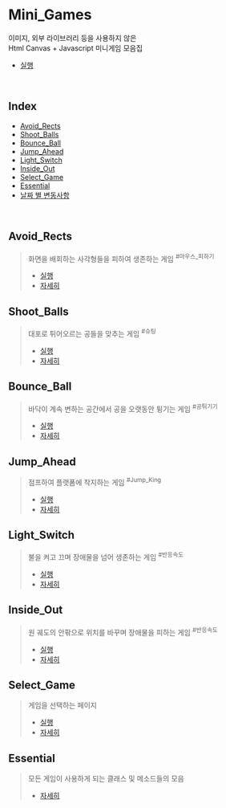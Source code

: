 # **Mini_Games**

이미지, 외부 라이브러리 등을 사용하지 않은  
Html Canvas + Javascript 미니게임 모음집

- [실행](https://sj70.github.io/mini_games)

<br/>

## Index

- [Avoid_Rects](#avoid_rects)
- [Shoot_Balls](#shoot_balls)
- [Bounce_Ball](#bounce_ball)
- [Jump_Ahead](#jump_ahead)
- [Light_Switch](#light_switch)
- [Inside_Out](#inside_out)
- [Select_Game](#select_game)
- [Essential](#essential)
- [날짜 별 변동사항](/docs/timeline.md)

<br/>

## Avoid_Rects

> 화면을 배회하는 사각형들을 피하여 생존하는 게임
> <sup> #마우스\_피하기
>
> - [실행](https://sj70.github.io/mini_games/games/avoid_rects/run.html)
> - [자세히](/docs/avoid_rects.md#avoid_rects)

## Shoot_Balls

> 대포로 튀어오르는 공들을 맞추는 게임
> <sup> #슈팅
>
> - [실행](https://sj70.github.io/mini_games/games/shoot_balls/run.html)
> - [자세히](/docs/shoot_balls.md#shoot_balls)

## Bounce_Ball

> 바닥이 계속 변하는 공간에서 공을 오랫동안 튕기는 게임
> <sup> #공튀기기
>
> - [실행](https://sj70.github.io/mini_games/games/bounce_ball/run.html)
> - [자세히](/docs/bounce_ball.md#bounce_ball)

## Jump_Ahead

> 점프하여 플랫폼에 착지하는 게임
> <sup> #Jump_King
>
> - [실행](https://sj70.github.io/mini_games/games/jump_ahead/run.html)
> - [자세히](/docs/jump_ahead.md#jump_ahead)

## Light_Switch

> 불을 켜고 끄며 장애물을 넘어 생존하는 게임
> <sup> #반응속도
>
> - [실행](https://sj70.github.io/mini_games/games/light_switch/run.html)
> - [자세히](/docs/light_switch.md#light_switch)

## Inside_Out

> 원 궤도의 안팎으로 위치를 바꾸며 장애물을 피하는 게임
> <sup> #반응속도
>
> - [실행](https://sj70.github.io/mini_games/games/inside_out/run.html)
> - [자세히](/docs/inside_out.md#inside_out)

## Select_Game

> 게임을 선택하는 페이지
>
> - [실행](https://sj70.github.io/mini_games)
> - [자세히](/docs/select_game.md#select_game)

## Essential

> 모든 게임이 사용하게 되는 클래스 및 메소드들의 모음
>
> - [자세히](/docs/essential.md#essential)
